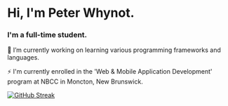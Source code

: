 <h1 align="left">Hi, I'm Peter Whynot.</h1>
<h3 align="left">I'm a full-time student.</h3>

🌱 I’m currently working on learning various programming frameworks and languages.

⚡ I'm currently enrolled in the 'Web & Mobile Application Development' program at NBCC in Moncton, New Brunswick.

<p align="left">
</p>

[![GitHub Streak](https://streak-stats.demolab.com?user=pbwhynot&theme=dracula&border_radius=8)](https://git.io/streak-stats)








